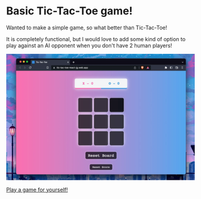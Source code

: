 # Basic Tic-Tac-Toe game!

Wanted to make a simple game, so what better than Tic-Tac-Toe!

It is completely functional, but I would love to add some kind of option to play against an AI opponent when you don't have 2 human players!

![image](./public/screenshot.webp)

[Play a game for yourself!](https://tic-tac-toe-react-jg.web.app/)
